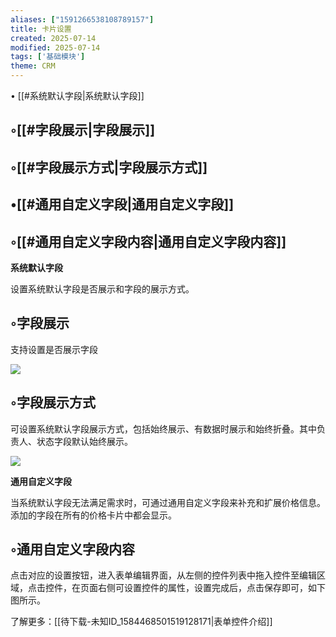 ```yaml
---
aliases: ["1591266538108789157"]
title: 卡片设置
created: 2025-07-14
modified: 2025-07-14
tags: ['基础模块']
theme: CRM
---
```


﻿• [[#系统默认字段|系统默认字段]]

## ◦[[#字段展示|字段展示]]

## ◦[[#字段展示方式|字段展示方式]]

## •[[#通用自定义字段|通用自定义字段]]

## ◦[[#通用自定义字段内容|通用自定义字段内容]]

**系统默认字段**

设置系统默认字段是否展示和字段的展示方式。

## ◦字段展示

支持设置是否展示字段

![](https://myhelpdoc.oss-cn-heyuan.aliyuncs.com/mdimages/bbb9a6788c9460e73bf5afc5900ee6fc.jpg)

## ◦字段展示方式

可设置系统默认字段展示方式，包括始终展示、有数据时展示和始终折叠。其中负责人、状态字段默认始终展示。

![](https://myhelpdoc.oss-cn-heyuan.aliyuncs.com/mdimages/41663735cc8fabc9cfc1556f420cc301.jpg)

**通用自定义字段**

当系统默认字段无法满足需求时，可通过通用自定义字段来补充和扩展价格信息。添加的字段在所有的价格卡片中都会显示。

## ◦通用自定义字段内容

点击对应的设置按钮，进入表单编辑界面，从左侧的控件列表中拖入控件至编辑区域，点击控件，在页面右侧可设置控件的属性，设置完成后，点击保存即可，如下图所示。

了解更多：[[待下载-未知ID_1584468501519128171|表单控件介绍]]

